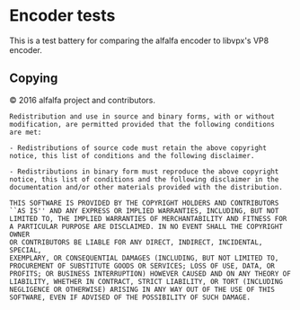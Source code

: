 # Encoder tests #

This is a test battery for comparing the alfalfa encoder to libvpx's VP8 encoder.

## Copying ##

© 2016 alfalfa project and contributors.

    Redistribution and use in source and binary forms, with or without
    modification, are permitted provided that the following conditions
    are met:

    - Redistributions of source code must retain the above copyright
    notice, this list of conditions and the following disclaimer.

    - Redistributions in binary form must reproduce the above copyright
    notice, this list of conditions and the following disclaimer in the
    documentation and/or other materials provided with the distribution.

    THIS SOFTWARE IS PROVIDED BY THE COPYRIGHT HOLDERS AND CONTRIBUTORS
    ``AS IS'' AND ANY EXPRESS OR IMPLIED WARRANTIES, INCLUDING, BUT NOT
    LIMITED TO, THE IMPLIED WARRANTIES OF MERCHANTABILITY AND FITNESS FOR
    A PARTICULAR PURPOSE ARE DISCLAIMED. IN NO EVENT SHALL THE COPYRIGHT OWNER
    OR CONTRIBUTORS BE LIABLE FOR ANY DIRECT, INDIRECT, INCIDENTAL, SPECIAL,
    EXEMPLARY, OR CONSEQUENTIAL DAMAGES (INCLUDING, BUT NOT LIMITED TO,
    PROCUREMENT OF SUBSTITUTE GOODS OR SERVICES; LOSS OF USE, DATA, OR
    PROFITS; OR BUSINESS INTERRUPTION) HOWEVER CAUSED AND ON ANY THEORY OF
    LIABILITY, WHETHER IN CONTRACT, STRICT LIABILITY, OR TORT (INCLUDING
    NEGLIGENCE OR OTHERWISE) ARISING IN ANY WAY OUT OF THE USE OF THIS
    SOFTWARE, EVEN IF ADVISED OF THE POSSIBILITY OF SUCH DAMAGE.

